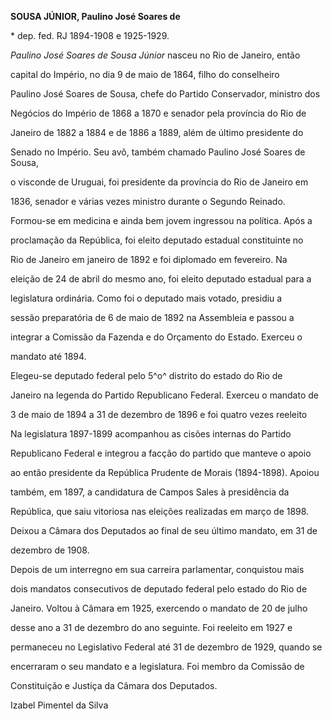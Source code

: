**SOUSA JÚNIOR, Paulino José Soares de**



\* dep. fed. RJ 1894-1908 e 1925-1929.



*Paulino José Soares de Sousa Júnior* nasceu no Rio de Janeiro, então

capital do Império, no dia 9 de maio de 1864, filho do conselheiro

Paulino José Soares de Sousa, chefe do Partido Conservador, ministro dos

Negócios do Império de 1868 a 1870 e senador pela província do Rio de

Janeiro de 1882 a 1884 e de 1886 a 1889, além de último presidente do

Senado no Império. Seu avô, também chamado Paulino José Soares de Sousa,

o visconde de Uruguai, foi presidente da província do Rio de Janeiro em

1836, senador e várias vezes ministro durante o Segundo Reinado.



Formou-se em medicina e ainda bem jovem ingressou na política. Após a

proclamação da República, foi eleito deputado estadual constituinte no

Rio de Janeiro em janeiro de 1892 e foi diplomado em fevereiro. Na

eleição de 24 de abril do mesmo ano, foi eleito deputado estadual para a

legislatura ordinária. Como foi o deputado mais votado, presidiu a

sessão preparatória de 6 de maio de 1892 na Assembleia e passou a

integrar a Comissão da Fazenda e do Orçamento do Estado. Exerceu o

mandato até 1894.



Elegeu-se deputado federal pelo 5^o^ distrito do estado do Rio de

Janeiro na legenda do Partido Republicano Federal. Exerceu o mandato de

3 de maio de 1894 a 31 de dezembro de 1896 e foi quatro vezes reeleito

Na legislatura 1897-1899 acompanhou as cisões internas do Partido

Republicano Federal e integrou a facção do partido que manteve o apoio

ao então presidente da República Prudente de Morais (1894-1898). Apoiou

também, em 1897, a candidatura de Campos Sales à presidência da

República, que saiu vitoriosa nas eleições realizadas em março de 1898.

Deixou a Câmara dos Deputados ao final de seu último mandato, em 31 de

dezembro de 1908.



Depois de um interregno em sua carreira parlamentar, conquistou mais

dois mandatos consecutivos de deputado federal pelo estado do Rio de

Janeiro. Voltou à Câmara em 1925, exercendo o mandato de 20 de julho

desse ano a 31 de dezembro do ano seguinte. Foi reeleito em 1927 e

permaneceu no Legislativo Federal até 31 de dezembro de 1929, quando se

encerraram o seu mandato e a legislatura. Foi membro da Comissão de

Constituição e Justiça da Câmara dos Deputados.



Izabel Pimentel da Silva



